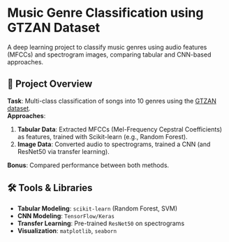 # Music Genre Classification using GTZAN Dataset

A deep learning project to classify music genres using audio features (MFCCs) and spectrogram images, comparing tabular and CNN-based approaches.

## 📌 Project Overview
**Task**: Multi-class classification of songs into 10 genres using the [GTZAN dataset](https://www.kaggle.com/datasets/andradaolteanu/gtzan-dataset-music-genre-classification).  
**Approaches**:
1. **Tabular Data**: Extracted MFCCs (Mel-Frequency Cepstral Coefficients) as features, trained with Scikit-learn (e.g., Random Forest).  
2. **Image Data**: Converted audio to spectrograms, trained a CNN (and ResNet50 via transfer learning).  

**Bonus**: Compared performance between both methods.

## 🛠️ Tools & Libraries  
- **Tabular Modeling**: `scikit-learn` (Random Forest, SVM)  
- **CNN Modeling**: `TensorFlow/Keras`  
- **Transfer Learning**: Pre-trained `ResNet50` on spectrograms  
- **Visualization**: `matplotlib`, `seaborn`
